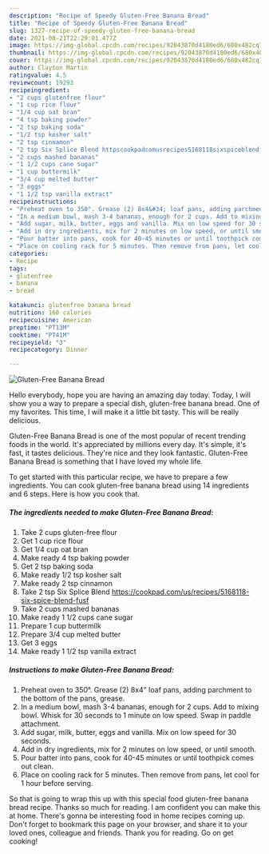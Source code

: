 ```yaml
---
description: "Recipe of Speedy Gluten-Free Banana Bread"
title: "Recipe of Speedy Gluten-Free Banana Bread"
slug: 1327-recipe-of-speedy-gluten-free-banana-bread
date: 2021-08-21T22:29:01.477Z
image: https://img-global.cpcdn.com/recipes/92043870d4180ed6/680x482cq70/gluten-free-banana-bread-recipe-main-photo.jpg
thumbnail: https://img-global.cpcdn.com/recipes/92043870d4180ed6/680x482cq70/gluten-free-banana-bread-recipe-main-photo.jpg
cover: https://img-global.cpcdn.com/recipes/92043870d4180ed6/680x482cq70/gluten-free-banana-bread-recipe-main-photo.jpg
author: Clayton Martin
ratingvalue: 4.5
reviewcount: 19293
recipeingredient:
- "2 cups glutenfree flour"
- "1 cup rice flour"
- "1/4 cup oat bran"
- "4 tsp baking powder"
- "2 tsp baking soda"
- "1/2 tsp kosher salt"
- "2 tsp cinnamon"
- "2 tsp Six Splice Blend httpscookpadcomusrecipes5168118sixspiceblendfusf"
- "2 cups mashed bananas"
- "1 1/2 cups cane sugar"
- "1 cup buttermilk"
- "3/4 cup melted butter"
- "3 eggs"
- "1 1/2 tsp vanilla extract"
recipeinstructions:
- "Preheat oven to 350°. Grease (2) 8x4&#34; loaf pans, adding parchment to the bottom of the pans, grease."
- "In a medium bowl, mash 3-4 bananas, enough for 2 cups. Add to mixing bowl. Whisk for 30 seconds to 1 minute on low speed. Swap in paddle attachment."
- "Add sugar, milk, butter, eggs and vanilla. Mix on low speed for 30 seconds."
- "Add in dry ingredients, mix for 2 minutes on low speed, or until smooth."
- "Pour batter into pans, cook for 40-45 minutes or until toothpick comes out clean."
- "Place on cooling rack for 5 minutes. Then remove from pans, let cool for 1 hour before serving."
categories:
- Recipe
tags:
- glutenfree
- banana
- bread

katakunci: glutenfree banana bread 
nutrition: 160 calories
recipecuisine: American
preptime: "PT13M"
cooktime: "PT41M"
recipeyield: "3"
recipecategory: Dinner

---
```



![Gluten-Free Banana Bread](https://img-global.cpcdn.com/recipes/92043870d4180ed6/680x482cq70/gluten-free-banana-bread-recipe-main-photo.jpg)

Hello everybody, hope you are having an amazing day today. Today, I will show you a way to prepare a special dish, gluten-free banana bread. One of my favorites. This time, I will make it a little bit tasty. This will be really delicious.

Gluten-Free Banana Bread is one of the most popular of recent trending foods in the world. It's appreciated by millions every day. It's simple, it's fast, it tastes delicious. They're nice and they look fantastic. Gluten-Free Banana Bread is something that I have loved my whole life.




To get started with this particular recipe, we have to prepare a few ingredients. You can cook gluten-free banana bread using 14 ingredients and 6 steps. Here is how you cook that.

<!--inarticleads1-->

##### The ingredients needed to make Gluten-Free Banana Bread:

1. Take 2 cups gluten-free flour
1. Get 1 cup rice flour
1. Get 1/4 cup oat bran
1. Make ready 4 tsp baking powder
1. Get 2 tsp baking soda
1. Make ready 1/2 tsp kosher salt
1. Make ready 2 tsp cinnamon
1. Take 2 tsp Six Splice Blend https://cookpad.com/us/recipes/5168118-six-spice-blend-fusf
1. Take 2 cups mashed bananas
1. Make ready 1 1/2 cups cane sugar
1. Prepare 1 cup buttermilk
1. Prepare 3/4 cup melted butter
1. Get 3 eggs
1. Make ready 1 1/2 tsp vanilla extract




<!--inarticleads2-->

##### Instructions to make Gluten-Free Banana Bread:

1. Preheat oven to 350°. Grease (2) 8x4&#34; loaf pans, adding parchment to the bottom of the pans, grease.
1. In a medium bowl, mash 3-4 bananas, enough for 2 cups. Add to mixing bowl. Whisk for 30 seconds to 1 minute on low speed. Swap in paddle attachment.
1. Add sugar, milk, butter, eggs and vanilla. Mix on low speed for 30 seconds.
1. Add in dry ingredients, mix for 2 minutes on low speed, or until smooth.
1. Pour batter into pans, cook for 40-45 minutes or until toothpick comes out clean.
1. Place on cooling rack for 5 minutes. Then remove from pans, let cool for 1 hour before serving.




So that is going to wrap this up with this special food gluten-free banana bread recipe. Thanks so much for reading. I am confident you can make this at home. There's gonna be interesting food in home recipes coming up. Don't forget to bookmark this page on your browser, and share it to your loved ones, colleague and friends. Thank you for reading. Go on get cooking!
